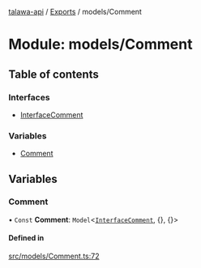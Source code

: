 [talawa-api](../README.md) / [Exports](../modules.md) / models/Comment

# Module: models/Comment

## Table of contents

### Interfaces

- [InterfaceComment](../interfaces/models_Comment.InterfaceComment.md)

### Variables

- [Comment](models_Comment.md#comment)

## Variables

### Comment

• `Const` **Comment**: `Model`\<[`InterfaceComment`](../interfaces/models_Comment.InterfaceComment.md), \{\}, \{\}\>

#### Defined in

[src/models/Comment.ts:72](https://github.com/PalisadoesFoundation/talawa-api/blob/7d5b1e7/src/models/Comment.ts#L72)

